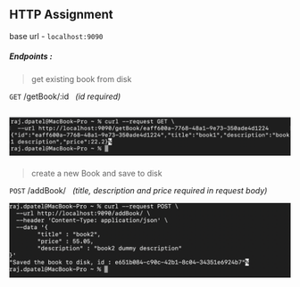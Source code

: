 ## HTTP Assignment

base url - `localhost:9090`

##### Endpoints :


> get existing book from disk
>
`GET` /getBook/:id  &nbsp;  *(id required)*

![alt text](curl_get.jpg)
---
> create a new Book and save to disk
>
`POST` /addBook/  &nbsp;  *(title, description and price required in request body)*

![alt text](curl_post.jpg)

